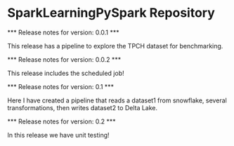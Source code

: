 # SparkLearningPySpark Repository

*** Release notes for version: 0.0.1 ***

This release has a pipeline to explore the TPCH dataset for benchmarking. 

*** Release notes for version: 0.0.2 ***

This release includes the scheduled job!

*** Release notes for version: 0.1 ***

Here I have created a pipeline that reads a dataset1 from snowflake, several transformations, then writes dataset2 to Delta Lake.

*** Release notes for version: 0.2 ***

In this release we have unit testing!